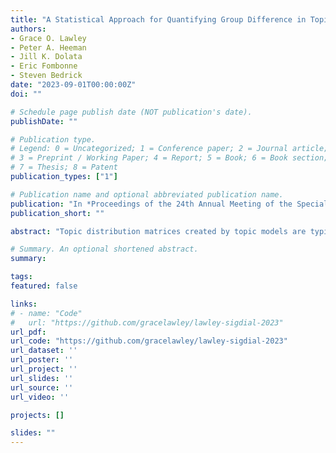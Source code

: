 ```yaml
---
title: "A Statistical Approach for Quantifying Group Difference in Topic Distributions Using Clinical Discourse Samples"
authors:
- Grace O. Lawley
- Peter A. Heeman
- Jill K. Dolata
- Eric Fombonne
- Steven Bedrick
date: "2023-09-01T00:00:00Z"
doi: ""

# Schedule page publish date (NOT publication's date).
publishDate: ""

# Publication type.
# Legend: 0 = Uncategorized; 1 = Conference paper; 2 = Journal article;
# 3 = Preprint / Working Paper; 4 = Report; 5 = Book; 6 = Book section;
# 7 = Thesis; 8 = Patent
publication_types: ["1"]

# Publication name and optional abbreviated publication name.
publication: "In *Proceedings of the 24th Annual Meeting of the Special Interest Group on Discourse and Dialogue (SIGDIAL)*"
publication_short: ""

abstract: "Topic distribution matrices created by topic models are typically used for document classification or as features in a separate machine learning algorithm. Existing methods for evaluating these topic distributions include metrics such as coherence and perplexity; however, there is a lack of statistically grounded evaluation tools. We present a statistical method for investigating group difference in the document-topic distribution vectors created by latent Dirichlet allocation (LDA). After transforming the vectors using Aitchison geometry, we use multivariate analysis of variance (MANOVA) to compare sample means and calculate effect size using partial eta-squared. We report the results of validating this method on a subset of the *20Newsgroup* corpus. We also apply this method to a corpus of dialogues between Autistic and Typically Developing (TD) children and trained examiners. We found that the topic distributions of Autistic children differed from those of TD children when responding to questions about social difficulties. Furthermore, the examiners’ topic distributions differed between the Autistic and TD groups when discussing emotions and social difficulties. These results support the use of topic modeling in studying clinically relevant features of social communication such as topic maintenance."

# Summary. An optional shortened abstract.
summary: 

tags:
featured: false

links:
# - name: "Code"
#   url: "https://github.com/gracelawley/lawley-sigdial-2023"
url_pdf: 
url_code: "https://github.com/gracelawley/lawley-sigdial-2023"
url_dataset: ''
url_poster: ''
url_project: ''
url_slides: ''
url_source: ''
url_video: ''

projects: []

slides: ""
---
```

<!--
Lawley, G. O., Heeman, P. A., Dolata, J. K., Fombonne, E., & Bedrick, S. A Statistical Approach for Quantifying Group Difference in Topic Distributions Using Clinical Discourse Samples. Proceedings of the 24th Annual Meeting of the Special Interest Group on Discourse and Dialogue (SIGDIAL). Sep 2023. Prague, Czechia. 
-->